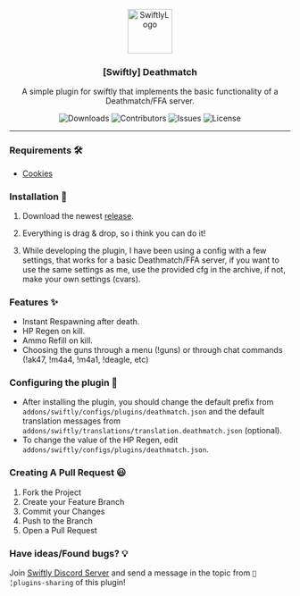 <p align="center">
  <a href="https://github.com/swiftly-solution/deathmatch">
    <img src="https://cdn.swiftlycs2.net/swiftly-logo.png" alt="SwiftlyLogo" width="80" height="80">
  </a>

  <h3 align="center">[Swiftly] Deathmatch</h3>

  <p align="center">
    A simple plugin for swiftly that implements the basic functionality of a Deathmatch/FFA server.
    <br/>
  </p>
</p>

<p align="center">
  <img src="https://img.shields.io/github/downloads/swiftly-solution/deathmatch/total" alt="Downloads"> 
  <img src="https://img.shields.io/github/contributors/swiftly-solution/deathmatch?color=dark-green" alt="Contributors">
  <img src="https://img.shields.io/github/issues/swiftly-solution/deathmatch" alt="Issues">
  <img src="https://img.shields.io/github/license/swiftly-solution/deathmatch" alt="License">
</p>

---
### Requirements 🛠️
- [Cookies](https://github.com/swiftly-solution/cookies/releases)

### Installation 👀

1. Download the newest [release](https://github.com/swiftly-solution/deathmatch/releases).
2. Everything is drag & drop, so i think you can do it!

4. While developing the plugin, I have been using a config with a few settings, that works for a basic Deathmatch/FFA server, if you want to use the same settings as me, use the provided cfg in the archive, if not, make your own settings (cvars).

### Features ✨

* Instant Respawning after death.
* HP Regen on kill.
* Ammo Refill on kill.
* Choosing the guns through a menu (!guns) or through chat commands (!ak47, !m4a4, !m4a1, !deagle, etc)


### Configuring the plugin 🧐

* After installing the plugin, you should change the default prefix from ``addons/swiftly/configs/plugins/deathmatch.json`` and the default translation messages from ``addons/swiftly/translations/translation.deathmatch.json`` (optional).
* To change the value of the HP Regen, edit ``addons/swiftly/configs/plugins/deathmatch.json``.

### Creating A Pull Request 😃

1. Fork the Project
2. Create your Feature Branch
3. Commit your Changes
4. Push to the Branch
5. Open a Pull Request

### Have ideas/Found bugs? 💡
Join [Swiftly Discord Server](https://swiftlycs2.net/discord) and send a message in the topic from `📕╎plugins-sharing` of this plugin!
